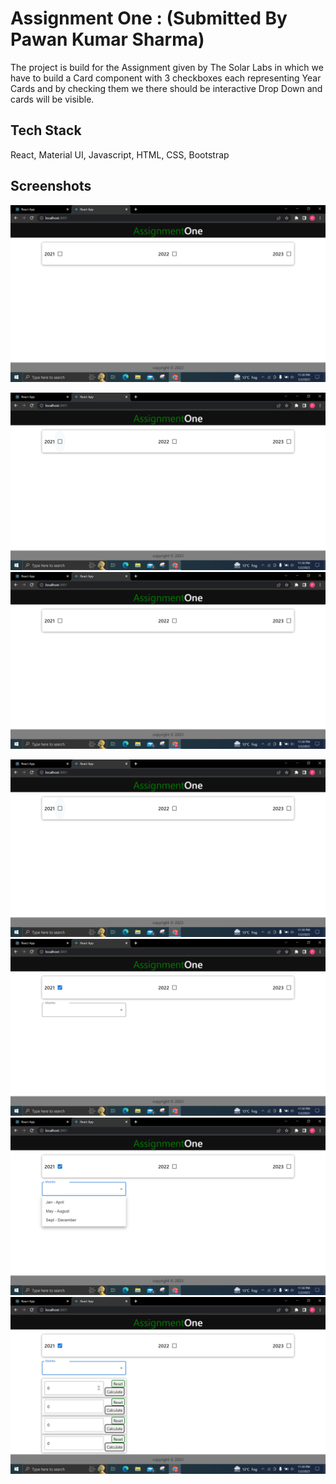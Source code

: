 
# Assignment One : (Submitted By Pawan Kumar Sharma)
The project is build for the Assignment given by The Solar
Labs in which we have to build a Card component with 3 checkboxes
each representing Year Cards and by checking them we there should be interactive Drop Down and cards will be visible.

## Tech Stack

 React, Material UI, Javascript, HTML, CSS,
 Bootstrap
 




## Screenshots

![App Screenshot](https://github.com/pawan-sharma-12/Assignment1/blob/main/Screenshots/Screenshot%20(882).png?raw=true)



![App Screenshot](https://github.com/pawan-sharma-12/Assignment1/blob/main/Screenshots/Screenshot%20(883).png?raw=true)
 ![App Screenshot]( https://github.com/pawan-sharma-12/Assignment1/blob/main/Screenshots/Screenshot%20(882).png?raw=true)

 

![App Screenshot]( https://github.com/pawan-sharma-12/Assignment1/blob/main/Screenshots/Screenshot%20(883).png?raw=true)
![App Screenshot](https://github.com/pawan-sharma-12/Assignment1/blob/main/Screenshots/Screenshot%20(884).png?raw=true)
![App Screenshot](https://github.com/pawan-sharma-12/Assignment1/blob/main/Screenshots/Screenshot%20(885).png?raw=true)
![App Screenshot](https://github.com/pawan-sharma-12/Assignment1/blob/main/Screenshots/Screenshot%20(886).png?raw=true)
